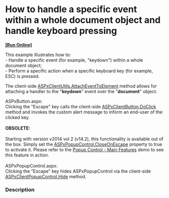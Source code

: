 # How to handle a specific event within a whole document object and handle keyboard pressing
<!-- run online -->
**[[Run Online]](https://codecentral.devexpress.com/e3845/)**
<!-- run online end -->


<p>This example illustrates how to:<br /> - Handle a specific event (for example, "keydown") within a whole document object;<br /> - Perform a specific action when a specific keyboard key (for example, ESC) is pressed.</p>
<p>The client-side <a href="http://documentation.devexpress.com/#AspNet/DevExpressWebASPxClassesScriptsASPxClientUtils_AttachEventToElementtopic"><u>ASPxClientUtils.AttachEventToElement</u></a> method allows for attaching a handler to the "<strong>keydown</strong>" event over the "<strong>document</strong>" object.</p>
<p>ASPxButton.aspx:<br /> Clicking the "Escape" key calls the client-side <a href="http://documentation.devexpress.com/#AspNet/DevExpressWebASPxEditorsScriptsASPxClientButton_DoClicktopic"><u>ASPxClientButton.DoClick</u></a> method and invokes the custom alert message to inform an end-user of the clicked key.<br /><br /><strong>OBSOLETE:</strong><br /><br />Starting with version v2014 vol 2 (v14.2), this functionality is available out of the box. Simply set the <a href="https://documentation.devexpress.com/#AspNet/DevExpressWebASPxPopupControl_CloseOnEscapetopic">ASPxPopupControl.CloseOnEscape</a> property to true to activate it. Please refer to the <a href="http://demos.devexpress.com/ASPxDockAndPopupsDemos/PopupControl/Features.aspx">Popup Control - Main Features</a> demo to see this feature in action.<br /><br />ASPxPopupControl.aspx:<br />Clicking the "Escape" key hides ASPxPopupControl via the client-side <a href="http://documentation.devexpress.com/#AspNet/DevExpressWebASPxPopupControlScriptsASPxClientPopupControlBase_Hidetopic"><u>ASPxClientPopupControl.Hide</u></a> method.</p>


<h3>Description</h3>

<p><br />
</p>

<br/>


